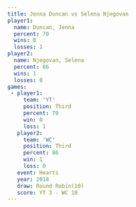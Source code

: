 ```yaml
---
title: Jenna Duncan vs Selena Njegovan
player1:                
  name: Duncan, Jenna   
  percent: 70           
  wins: 0               
  losses: 1             
player2:                
  name: Njegovan, Selena
  percent: 86           
  wins: 1               
  losses: 0             
games:
 - player1:         
     team: 'YT'     
     position: Third
     percent: 70    
     win: 0         
     loss: 1        
   player2:         
     team: 'WC'     
     position: Third
     percent: 86    
     win: 1         
     loss: 0        
   event: Hearts        
   year: 2018           
   draw: Round Robin(10)
   score: YT 3 - WC 10  
---
```

